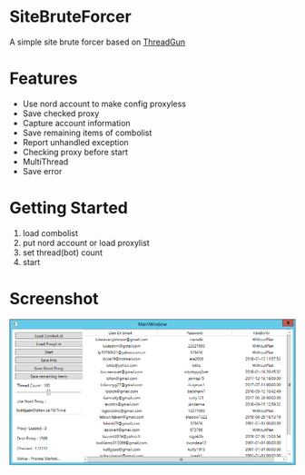 # SiteBruteForcer
A simple site brute forcer based on [ThreadGun](https://github.com/RexProg/ThreadGun)

# Features
- Use nord account to make config proxyless
- Save checked proxy
- Capture account information
- Save remaining items of combolist
- Report unhandled exception
- Checking proxy before start 
- MultiThread
- Save error

# Getting Started
1. load combolist 
2. put nord account or load proxylist
3. set thread(bot) count
4. start

# Screenshot
![screenshot](Screenshot.PNG)
